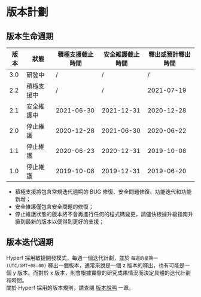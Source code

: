 # 版本計劃

## 版本生命週期

| 版本 | 狀態       | 積極支援截止時間 | 安全維護截止時間 | 釋出或預計釋出時間 |
| ---- | ---------- | ---------------- | ---------------- | ------------------ |
| 3.0  | 研發中     | /                | /                | /                  |
| 2.2  | 積極支援中 | /                | /                | 2021-07-19         |
| 2.1  | 安全維護中 | 2021-06-30       | 2021-12-31       | 2020-12-28         |
| 2.0  | 停止維護   | 2020-12-28       | 2021-06-30       | 2020-06-22         |
| 1.1  | 停止維護   | 2020-06-23       | 2020-12-31       | 2019-10-08         |
| 1.0  | 停止維護   | 2019-10-08       | 2019-12-31       | 2019-06-20         |

* 積極支援將包含常規迭代週期的 BUG 修復、安全問題修復、功能迭代和功能新增；
* 安全維護僅包含安全問題的修復；
* 停止維護狀態的版本將不會再進行任何的程式碼變更，請儘快根據升級指南升級到最新的版本以便得到更好的支援；


## 版本迭代週期

Hyperf 採用敏捷開發模式，每週一個迭代計劃，並於 `每週的星期一 (UTC/GMT+08:00)` 釋出一個版本，通常來說是一個 z 版本的釋出，也有可能是一個 y 版本。而對於 x 版本，則會根據實際的研究成果情況而決定具體的迭代計劃和時間。   
關於 Hyperf 採用的版本規則，請查閱 [版本說明](zh-tw/versions.md) 一章。
